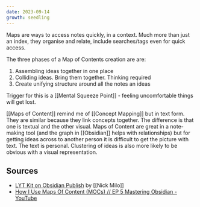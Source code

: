 ```yaml
---
date: 2023-09-14
growth: seedling
---
```

Maps are ways to access notes quickly, in a context. Much more than just an index, they organise and relate, include searches/tags even for quick access.

The three phases of a Map of Contents creation are are:
1. Assembling ideas together in one place
2. Colliding ideas. Bring them together. Thinking required
3. Create unifying structure around all the notes an ideas

Trigger for this is a [[Mental Squeeze Point]] - feeling uncomfortable things will get lost.

[[Maps of Content]] remind me of [[Concept Mapping]] but in text form. They are similar because they link concepts together. The difference is that one is textual and the other visual. Maps of Content are great in a note-making tool (and the graph in [[Obsidian]] helps with relationships) but for getting ideas across to another person it is difficult to get the picture with text. The text is personal. Clustering of ideas is also more likely to be obvious with a visual representation.

## Sources
- [LYT Kit on Obsidian Publish](https://publish.obsidian.md/lyt-kit/_START%20HERE) by [[Nick Milo]]
- [How I Use Maps Of Content (MOCs) // EP 5 Mastering Obsidian - YouTube](https://www.youtube.com/watch?v=AwRSTH72MYw)
